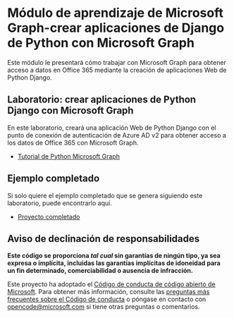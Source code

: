 # <a name="microsoft-graph-training-module---build-python-django-apps-with-microsoft-graph"></a>Módulo de aprendizaje de Microsoft Graph-crear aplicaciones de Django de Python con Microsoft Graph

Este módulo le presentará cómo trabajar con Microsoft Graph para obtener acceso a datos en Office 365 mediante la creación de aplicaciones Web de Python Django.

## <a name="lab---build-python-django-apps-with-microsoft-graph"></a>Laboratorio: crear aplicaciones de Python Django con Microsoft Graph

En este laboratorio, creará una aplicación Web de Python Django con el punto de conexión de autenticación de Azure AD v2 para obtener acceso a los datos de Office 365 con Microsoft Graph.

- [Tutorial de Python Microsoft Graph](https://docs.microsoft.com/graph/tutorials/python)

## <a name="completed-sample"></a>Ejemplo completado

Si solo quiere el ejemplo completado que se genera siguiendo este laboratorio, puede encontrarlo aquí.

- [Proyecto completado](demo)

## <a name="disclaimer"></a>Aviso de declinación de responsabilidades

**Este código se proporciona *tal cual* sin garantías de ningún tipo, ya sea expresa o implícita, incluidas las garantías implícitas de idoneidad para un fin determinado, comerciabilidad o ausencia de infracción.**

Este proyecto ha adoptado el [Código de conducta de código abierto de Microsoft](https://opensource.microsoft.com/codeofconduct/). Para obtener más información, consulte las [preguntas más frecuentes sobre el Código de conducta](https://opensource.microsoft.com/codeofconduct/faq/) o póngase en contacto con [opencode@microsoft.com](mailto:opencode@microsoft.com) si tiene otras preguntas o comentarios.
